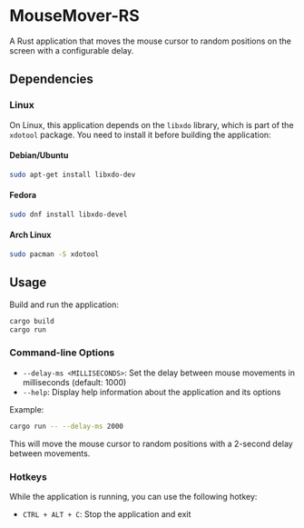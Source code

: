 # MouseMover-RS

A Rust application that moves the mouse cursor to random positions on the screen with a configurable delay.

## Dependencies

### Linux

On Linux, this application depends on the `libxdo` library, which is part of the `xdotool` package. You need to install it before building the application:

#### Debian/Ubuntu
```bash
sudo apt-get install libxdo-dev
```

#### Fedora
```bash
sudo dnf install libxdo-devel
```

#### Arch Linux
```bash
sudo pacman -S xdotool
```

## Usage

Build and run the application:

```bash
cargo build
cargo run
```

### Command-line Options

- `--delay-ms <MILLISECONDS>`: Set the delay between mouse movements in milliseconds (default: 1000)
- `--help`: Display help information about the application and its options

Example:
```bash
cargo run -- --delay-ms 2000
```

This will move the mouse cursor to random positions with a 2-second delay between movements.

### Hotkeys

While the application is running, you can use the following hotkey:

- `CTRL + ALT + C`: Stop the application and exit
